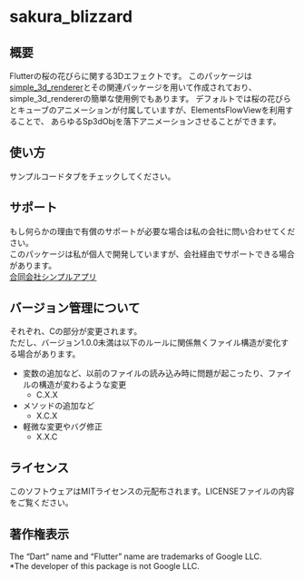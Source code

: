# sakura_blizzard

## 概要
Flutterの桜の花びらに関する3Dエフェクトです。
このパッケージは[simple_3d_renderer](https://pub.dev/packages/simple_3d_renderer)とその関連パッケージを用いて作成されており、simple_3d_rendererの簡単な使用例でもあります。
デフォルトでは桜の花びらとキューブのアニメーションが付属していますが、ElementsFlowViewを利用することで、
あらゆるSp3dObjを落下アニメーションさせることができます。

## 使い方
サンプルコードタブをチェックしてください。

## サポート
もし何らかの理由で有償のサポートが必要な場合は私の会社に問い合わせてください。  
このパッケージは私が個人で開発していますが、会社経由でサポートできる場合があります。  
[合同会社シンプルアプリ](https://simpleappli.com/index.html)

## バージョン管理について
それぞれ、Cの部分が変更されます。  
ただし、バージョン1.0.0未満は以下のルールに関係無くファイル構造が変化する場合があります。  
- 変数の追加など、以前のファイルの読み込み時に問題が起こったり、ファイルの構造が変わるような変更
  - C.X.X
- メソッドの追加など
  - X.C.X
- 軽微な変更やバグ修正
  - X.X.C

## ライセンス
このソフトウェアはMITライセンスの元配布されます。LICENSEファイルの内容をご覧ください。

## 著作権表示
The “Dart” name and “Flutter” name are trademarks of Google LLC.  
*The developer of this package is not Google LLC.